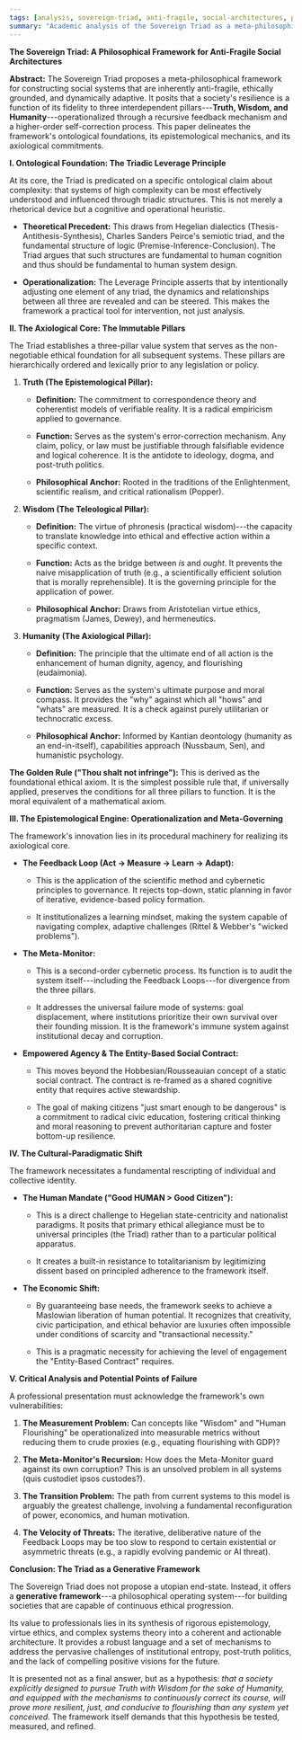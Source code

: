 ```yaml
---
tags: [analysis, sovereign-triad, anti-fragile, social-architectures, philosophy, academic, meta-philosophical]
summary: "Academic analysis of the Sovereign Triad as a meta-philosophical framework for anti-fragile social systems."
---
```


**The Sovereign Triad: A Philosophical Framework for Anti-Fragile Social
Architectures**

**Abstract:** The Sovereign Triad proposes a meta-philosophical
framework for constructing social systems that are inherently
anti-fragile, ethically grounded, and dynamically adaptive. It posits
that a society\'s resilience is a function of its fidelity to three
interdependent pillars---**Truth, Wisdom, and
Humanity**---operationalized through a recursive feedback mechanism and
a higher-order self-correction process. This paper delineates the
framework\'s ontological foundations, its epistemological mechanics, and
its axiological commitments.

**I. Ontological Foundation: The Triadic Leverage Principle**

At its core, the Triad is predicated on a specific ontological claim
about complexity: that systems of high complexity can be most
effectively understood and influenced through triadic structures. This
is not merely a rhetorical device but a cognitive and operational
heuristic.

-   **Theoretical Precedent:** This draws from Hegelian dialectics
    (Thesis-Antithesis-Synthesis), Charles Sanders Peirce\'s semiotic
    triad, and the fundamental structure of logic
    (Premise-Inference-Conclusion). The Triad argues that such
    structures are fundamental to human cognition and thus should be
    fundamental to human system design.

-   **Operationalization:** The Leverage Principle asserts that by
    intentionally adjusting one element of any triad, the dynamics and
    relationships between all three are revealed and can be steered.
    This makes the framework a practical tool for intervention, not just
    analysis.

**II. The Axiological Core: The Immutable Pillars**

The Triad establishes a three-pillar value system that serves as the
non-negotiable ethical foundation for all subsequent systems. These
pillars are hierarchically ordered and lexically prior to any
legislation or policy.

1.  **Truth (The Epistemological Pillar):**

    -   **Definition:** The commitment to correspondence theory and
        coherentist models of verifiable reality. It is a radical
        empiricism applied to governance.

    -   **Function:** Serves as the system\'s error-correction
        mechanism. Any claim, policy, or law must be justifiable through
        falsifiable evidence and logical coherence. It is the antidote
        to ideology, dogma, and post-truth politics.

    -   **Philosophical Anchor:** Rooted in the traditions of the
        Enlightenment, scientific realism, and critical rationalism
        (Popper).

2.  **Wisdom (The Teleological Pillar):**

    -   **Definition:** The virtue of phronesis (practical wisdom)---the
        capacity to translate knowledge into ethical and effective
        action within a specific context.

    -   **Function:** Acts as the bridge between *is* and *ought*. It
        prevents the naive misapplication of truth (e.g., a
        scientifically efficient solution that is morally
        reprehensible). It is the governing principle for the
        application of power.

    -   **Philosophical Anchor:** Draws from Aristotelian virtue ethics,
        pragmatism (James, Dewey), and hermeneutics.

3.  **Humanity (The Axiological Pillar):**

    -   **Definition:** The principle that the ultimate end of all
        action is the enhancement of human dignity, agency, and
        flourishing (eudaimonia).

    -   **Function:** Serves as the system\'s ultimate purpose and moral
        compass. It provides the \"why\" against which all \"hows\" and
        \"whats\" are measured. It is a check against purely utilitarian
        or technocratic excess.

    -   **Philosophical Anchor:** Informed by Kantian deontology
        (humanity as an end-in-itself), capabilities approach (Nussbaum,
        Sen), and humanistic psychology.

**The Golden Rule (\"Thou shalt not infringe\"):** This is derived as
the foundational ethical axiom. It is the simplest possible rule that,
if universally applied, preserves the conditions for all three pillars
to function. It is the moral equivalent of a mathematical axiom.

**III. The Epistemological Engine: Operationalization and
Meta-Governing**

The framework\'s innovation lies in its procedural machinery for
realizing its axiological core.

-   **The Feedback Loop (Act -\> Measure -\> Learn -\> Adapt):**

    -   This is the application of the scientific method and cybernetic
        principles to governance. It rejects top-down, static planning
        in favor of iterative, evidence-based policy formation.

    -   It institutionalizes a learning mindset, making the system
        capable of navigating complex, adaptive challenges (Rittel &
        Webber\'s \"wicked problems\").

-   **The Meta-Monitor:**

    -   This is a second-order cybernetic process. Its function is to
        audit the system itself---including the Feedback Loops---for
        divergence from the three pillars.

    -   It addresses the universal failure mode of systems: goal
        displacement, where institutions prioritize their own survival
        over their founding mission. It is the framework\'s immune
        system against institutional decay and corruption.

-   **Empowered Agency & The Entity-Based Social Contract:**

    -   This moves beyond the Hobbesian/Rousseauian concept of a static
        social contract. The contract is re-framed as a shared cognitive
        entity that requires active stewardship.

    -   The goal of making citizens \"just smart enough to be
        dangerous\" is a commitment to radical civic education,
        fostering critical thinking and moral reasoning to prevent
        authoritarian capture and foster bottom-up resilience.

**IV. The Cultural-Paradigmatic Shift**

The framework necessitates a fundamental rescripting of individual and
collective identity.

-   **The Human Mandate (\"Good HUMAN \> Good Citizen\"):**

    -   This is a direct challenge to Hegelian state-centricity and
        nationalist paradigms. It posits that primary ethical allegiance
        must be to universal principles (the Triad) rather than to a
        particular political apparatus.

    -   It creates a built-in resistance to totalitarianism by
        legitimizing dissent based on principled adherence to the
        framework itself.

-   **The Economic Shift:**

    -   By guaranteeing base needs, the framework seeks to achieve a
        Maslowian liberation of human potential. It recognizes that
        creativity, civic participation, and ethical behavior are
        luxuries often impossible under conditions of scarcity and
        \"transactional necessity.\"

    -   This is a pragmatic necessity for achieving the level of
        engagement the \"Entity-Based Contract\" requires.

**V. Critical Analysis and Potential Points of Failure**

A professional presentation must acknowledge the framework\'s own
vulnerabilities:

1.  **The Measurement Problem:** Can concepts like \"Wisdom\" and
    \"Human Flourishing\" be operationalized into measurable metrics
    without reducing them to crude proxies (e.g., equating flourishing
    with GDP)?

2.  **The Meta-Monitor\'s Recursion:** How does the Meta-Monitor guard
    against its own corruption? This is an unsolved problem in all
    systems (quis custodiet ipsos custodes?).

3.  **The Transition Problem:** The path from current systems to this
    model is arguably the greatest challenge, involving a fundamental
    reconfiguration of power, economics, and human motivation.

4.  **The Velocity of Threats:** The iterative, deliberative nature of
    the Feedback Loops may be too slow to respond to certain existential
    or asymmetric threats (e.g., a rapidly evolving pandemic or AI
    threat).

**Conclusion: The Triad as a Generative Framework**

The Sovereign Triad does not propose a utopian end-state. Instead, it
offers a **generative framework**---a philosophical operating
system---for building societies that are capable of continuous ethical
progression.

Its value to professionals lies in its synthesis of rigorous
epistemology, virtue ethics, and complex systems theory into a coherent
and actionable architecture. It provides a robust language and a set of
mechanisms to address the pervasive challenges of institutional entropy,
post-truth politics, and the lack of compelling positive visions for the
future.

It is presented not as a final answer, but as a hypothesis: *that a
society explicitly designed to pursue Truth with Wisdom for the sake of
Humanity, and equipped with the mechanisms to continuously correct its
course, will prove more resilient, just, and conducive to flourishing
than any system yet conceived.* The framework itself demands that this
hypothesis be tested, measured, and refined.